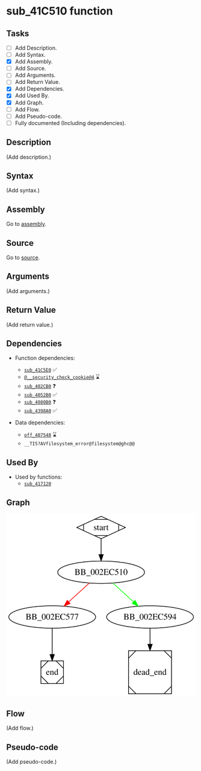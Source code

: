 # sub_41C510 function

## Tasks

- [ ] Add Description.
- [ ] Add Syntax.
- [X] Add Assembly.
- [ ] Add Source.
- [ ] Add Arguments.
- [ ] Add Return Value.
- [X] Add Dependencies.
- [X] Add Used By.
- [X] Add Graph.
- [ ] Add Flow.
- [ ] Add Pseudo-code.
- [ ] Fully documented (Including dependencies).

## Description

(Add description.)

## Syntax

(Add syntax.)

## Assembly

Go to [assembly](../asm/sub_41C510.asm).

## Source

Go to [source](../cc/sub_41C510.cc).

## Arguments

(Add arguments.)

## Return Value

(Add return value.)

## Dependencies

* Function dependencies:
  * [`sub_41C5E0`](sub_41C5E0.md) ✅
  * [`@__security_check_cookie@4`](@__security_check_cookie@4.md) ⌛
  * [`sub_402CB0`](sub_402CB0.md) ❓
  * [`sub_4052B0`](sub_4052B0.md) ✅
  * [`sub_4080B0`](sub_4080B0.md) ❓
  * [`sub_4398A0`](sub_4398A0.md) ✅


* Data dependencies:
  * [`off_487548`](off_487548.md) ⌛
  * `__TI5?AVfilesystem_error@filesystem@ghc@@`

## Used By

* Used by functions:
  * [`sub_417120`](sub_417120.md)

## Graph

![sub_41C510 Graph](../svg/sub_41C510.svg "sub_41C510 Graph")

## Flow

(Add flow.)

## Pseudo-code

(Add pseudo-code.)
